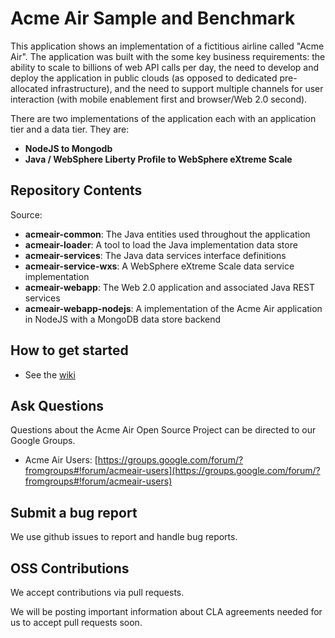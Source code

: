 # Acme Air Sample and Benchmark

This application shows an implementation of a fictitious airline called "Acme Air".  The application was built with the some key business requirements: the ability to scale to billions of web API calls per day, the need to develop and deploy the application in public clouds (as opposed to dedicated pre-allocated infrastructure), and the need to support multiple channels for user interaction (with mobile enablement first and browser/Web 2.0 second).

There are two implementations of the application each with an application tier and a data tier.  They are:
- **NodeJS to Mongodb**
- **Java / WebSphere Liberty Profile to WebSphere eXtreme Scale**

## Repository Contents

Source:

- **acmeair-common**: The Java entities used throughout the application
- **acmeair-loader**:  A tool to load the Java implementation data store
- **acmeair-services**:  The Java data services interface definitions
- **acmeair-service-wxs**:  A WebSphere eXtreme Scale data service implementation
- **acmeair-webapp**:  The Web 2.0 application and associated Java REST services
- **acmeair-webapp-nodejs**: A implementation of the Acme Air application in NodeJS with a MongoDB data store backend

## How to get started

* See the [wiki](https://github.com/acmeair/acmeair/wiki)


## Ask Questions

Questions about the Acme Air Open Source Project can be directed to our Google Groups.

* Acme Air Users: [https://groups.google.com/forum/?fromgroups#!forum/acmeair-users](https://groups.google.com/forum/?fromgroups#!forum/acmeair-users)

## Submit a bug report

We use github issues to report and handle bug reports.

## OSS Contributions

We accept contributions via pull requests.

We will be posting important information about CLA agreements needed for us to accept pull requests soon.